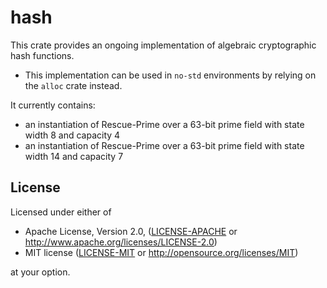 # hash

This crate provides an ongoing implementation of algebraic cryptographic hash functions.

* This implementation can be used in `no-std` environments by relying on the `alloc` crate instead.

It currently contains:
- an instantiation of Rescue-Prime over a 63-bit prime field with state width 8 and capacity 4
- an instantiation of Rescue-Prime over a 63-bit prime field with state width 14 and capacity 7

## License

Licensed under either of

 * Apache License, Version 2.0, ([LICENSE-APACHE](LICENSE-APACHE) or http://www.apache.org/licenses/LICENSE-2.0)
 * MIT license ([LICENSE-MIT](LICENSE-MIT) or http://opensource.org/licenses/MIT)

at your option.
